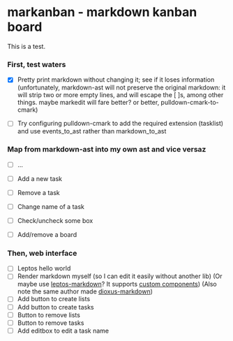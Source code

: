 # markanban - markdown kanban board



This is     a test.



### First, test waters
- [x] Pretty print markdown without changing it; see if it loses information
      (unfortunately, markdown-ast will not preserve the original markdown: it will strip two or more empty lines, and will escape the [ ]s,
      among other things. maybe markedit will fare better? or better, pulldown-cmark-to-cmark)
- [ ] Try configuring pulldown-cmark to add the required extension (tasklist) and use events_to_ast rather than markdown_to_ast


### Map from markdown-ast into my own ast and vice versaz
- [ ] ...

- [ ] Add a new task
- [ ] Remove a task
- [ ] Change name of a task
- [ ] Check/uncheck some box
- [ ] Add/remove a board

### Then, web interface
- [ ] Leptos hello world
- [ ] Render markdown myself (so I can edit it easily without another lib)
      (Or maybe use [leptos-markdown](https://github.com/rambip/leptos-markdown)? It supports [custom
      components](https://github.com/rambip/leptos-markdown/blob/main/examples/custom_component/src/main.rs))
      (Also note the same author made [dioxus-markdown](https://github.com/rambip/dioxus-markdown))
- [ ] Add button to create lists
- [ ] Add button to create tasks
- [ ] Button to remove lists
- [ ] Button to remove tasks
- [ ] Add editbox to edit a task name
